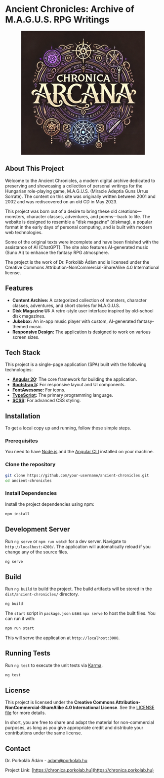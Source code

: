 # Ancient Chronicles: Archive of M.A.G.U.S. RPG Writings

<p align="center">
  <img src="public/assets/logo.png" alt="Ancient Chronicles Logo" width="400"/>
</p>

## About This Project

Welcome to the Ancient Chronicles, a modern digital archive dedicated to preserving and showcasing a collection of personal writings for the Hungarian role-playing game, M.A.G.U.S. (Miracle Adeptia Guns Urrus Sorrate). The content on this site was originally written between 2001 and 2002 and was rediscovered on an old CD in May 2023.

This project was born out of a desire to bring these old creations—monsters, character classes, adventures, and poems—back to life. The website is designed to resemble a "disk magazine" (diskmag), a popular format in the early days of personal computing, and is built with modern web technologies.

Some of the original texts were incomplete and have been finished with the assistance of AI (ChatGPT). The site also features AI-generated music (Suno AI) to enhance the fantasy RPG atmosphere.

The project is the work of Dr. Porkoláb Ádám and is licensed under the Creative Commons Attribution-NonCommercial-ShareAlike 4.0 International license.

## Features

- **Content Archive:** A categorized collection of monsters, character classes, adventures, and short stories for M.A.G.U.S.
- **Disk Magazine UI:** A retro-style user interface inspired by old-school disk magazines.
- **Jukebox:** An in-app music player with custom, AI-generated fantasy-themed music.
- **Responsive Design:** The application is designed to work on various screen sizes.

## Tech Stack

This project is a single-page application (SPA) built with the following technologies:

- **[Angular 20](https://angular.io/):** The core framework for building the application.
- **[Bootstrap 5](https://getbootstrap.com/):** For responsive layout and UI components.
- **[FontAwesome](https://fontawesome.com/):** For icons.
- **[TypeScript](https://www.typescriptlang.org/):** The primary programming language.
- **[SCSS](https://sass-lang.com/):** For advanced CSS styling.

## Installation

To get a local copy up and running, follow these simple steps.

### Prerequisites

You need to have [Node.js](https://nodejs.org/) and the [Angular CLI](https://angular.io/cli) installed on your machine.

### Clone the repository

```bash
git clone https://github.com/your-username/ancient-chronicles.git
cd ancient-chronicles
```

### Install Dependencies

Install the project dependencies using npm:

```bash
npm install
```

## Development Server

Run `ng serve` or `npm run watch` for a dev server. Navigate to `http://localhost:4200/`. The application will automatically reload if you change any of the source files.

```bash
ng serve
```

## Build

Run `ng build` to build the project. The build artifacts will be stored in the `dist/ancient-chronicles/` directory.

```bash
ng build
```

The `start` script in `package.json` uses `npx serve` to host the built files. You can run it with:

```bash
npm run start
```

This will serve the application at `http://localhost:3000`.

## Running Tests

Run `ng test` to execute the unit tests via [Karma](https://karma-runner.github.io).

```bash
ng test
```

## License

This project is licensed under the **Creative Commons Attribution-NonCommercial-ShareAlike 4.0 International License**. See the [LICENSE file](https://creativecommons.org/licenses/by-nc-sa/4.0/) for more details.

In short, you are free to share and adapt the material for non-commercial purposes, as long as you give appropriate credit and distribute your contributions under the same license.

## Contact

Dr. Porkoláb Ádám - [adam@porkolab.hu](mailto:adam@porkolab.hu)

Project Link: [https://chronica.porkolab.hu](https://chronica.porkolab.hu)
